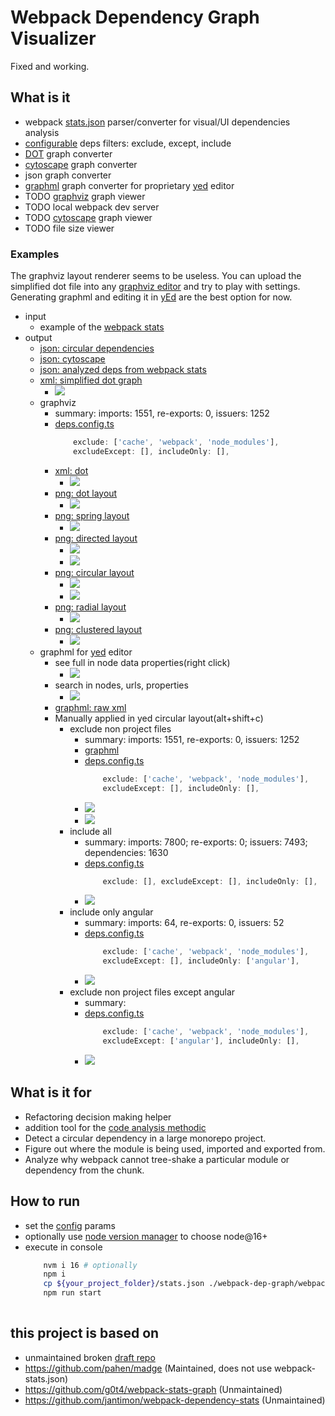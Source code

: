 # Webpack Dependency Graph Visualizer

Fixed and working.

## What is it

 * webpack [stats.json](https://webpack.js.org/api/stats) parser/converter for visual/UI dependencies analysis
 * [configurable](./deps.config.ts) deps filters: exclude, except, include
 * [DOT](https://github.com/glejeune/node-graphviz) graph converter
 * [cytoscape](https://cytoscape.org/) graph converter
 * json graph converter
 * [graphml](http://graphml.graphdrawing.org/) graph converter for proprietary [yed](https://www.yworks.com/products/yed/download) editor
 * TODO [graphviz](http://magjac.com/graphviz-visual-editor/) graph viewer
 * TODO local webpack dev server
 * TODO [cytoscape](https://js.cytoscape.org) graph viewer
 * TODO file size viewer

### Examples

The graphviz layout renderer seems to be useless. You can upload the simplified dot file into any [graphviz editor](http://magjac.com/graphviz-visual-editor/) and try to play with settings. Generating graphml and editing it in [yEd](https://www.yworks.com/products/yed/download) are the best option for now.

 * input
    * example of the [webpack stats](./doc/webpack-stats.json)
 * output
    * [json: circular dependencies](./graph-output/circular.json)
    * [json: cytoscape](./graph-output/cytoscape.json)
    * [json: analyzed deps from webpack stats](./graph-output/deps.json)
    * [xml: simplified dot graph](./graph-output/graph_simplified.dot)
        * ![](./doc/graphviz_dot_simplified.jpg)
    * graphviz
        * summary: imports: 1551, re-exports: 0, issuers: 1252
        * [deps.config.ts](./deps.config.ts)
            ```ts
                exclude: ['cache', 'webpack', 'node_modules'],
                excludeExcept: [], includeOnly: [],
            ```
        * [xml: dot](./graph-output/graphviz.dot)
            * ![](./doc/graphviz_dot.jpg)
        * [png: dot layout](./graph-output/graphviz_dot.png)
            * ![](./doc/graphviz_dot_layout.jpg)
        * [png: spring layout](./graph-output/graphviz_spring.png)
            * ![](./doc/graphviz_spring_layout.jpg)
        * [png: directed layout](./graph-output/graphviz_directed.png)
            * ![](./doc/graphviz_directed_layout.jpg)
            * ![](./doc/graphviz_directed_layout_full.jpg)
        * [png: circular layout](./graph-output/graphviz_circular.png)
            * ![](./doc/graphviz_circle_layout.jpg)
            * ![](./doc/graphviz_circle_layout_full.jpg)
        * [png: radial layout](./graph-output/graphviz_radial.png)
            * ![](./doc/graphviz_radial_layout.jpg)
        * [png: clustered layout](./graph-output/graphviz_clustered.png)
            * ![](./doc/graphviz_clustered_layout.jpg)
    * graphml for [yed](https://www.yworks.com/products/yed) editor
        * see full in node data properties(right click)
            * ![](./doc/graphml_yed_data.jpg)
        * search in nodes, urls, properties
            * ![](./doc/graphml_yed_search.jpg)
        * [graphml: raw xml](./graph-output/deps.graphml)
        * Manually applied in yed circular layout(alt+shift+c)
            * exclude non project files
                * summary: imports: 1551, re-exports: 0, issuers: 1252
                * [graphml](./graph-output/deps_circular.graphml)
                * [deps.config.ts](./deps.config.ts)
                    ```ts
                        exclude: ['cache', 'webpack', 'node_modules'],
                        excludeExcept: [], includeOnly: [],
                    ```
                * ![](./doc/graphml_xml.jpg)
                * ![](./doc/graphml_png.jpg)
            * include all
                * summary: imports: 7800; re-exports: 0; issuers: 7493; dependencies: 1630
                * [deps.config.ts](./deps.config.ts)
                    ```ts
                        exclude: [], excludeExcept: [], includeOnly: [],
                    ```
                * ![](./doc/graphml_all.jpg)
            * include only angular
                * summary: imports: 64, re-exports: 0, issuers: 52
                * [deps.config.ts](./deps.config.ts)
                    ```ts
                        exclude: ['cache', 'webpack', 'node_modules'],
                        excludeExcept: [], includeOnly: ['angular'],
                    ```
                * ![](./doc/graphml_only.jpg)
            * exclude non project files except angular
                * summary: 
                * [deps.config.ts](./deps.config.ts)
                    ```ts
                        exclude: ['cache', 'webpack', 'node_modules'],
                        excludeExcept: ['angular'], includeOnly: [],
                    ```
                * ![](./doc/graphml_except.jpg)


## What is it for

 * Refactoring decision making helper
 * addition tool for the [code analysis methodic](https://github.com/bskydive/code_quality_js)
 * Detect a circular dependency in a large monorepo project.
 * Figure out where the module is being used, imported and exported from.
 * Analyze why webpack cannot tree-shake a particular module or dependency from the chunk.

## How to run

 * set the [config](./deps.config.js) params
 * optionally use [node version manager](https://github.com/nvm-sh/nvm) to choose node@16+
 * execute in console
    ```bash
        nvm i 16 # optionally
        npm i
        cp ${your_project_folder}/stats.json ./webpack-dep-graph/webpack-stats.json
        npm run start
        
    ```

## this project is based on 

 * unmaintained broken [draft repo](https://github.com/heypoom/webpack-dep-graph)
 * https://github.com/pahen/madge (Maintained, does not use webpack-stats.json)
 * https://github.com/g0t4/webpack-stats-graph (Unmaintained)
 * https://github.com/jantimon/webpack-dependency-stats (Unmaintained)

